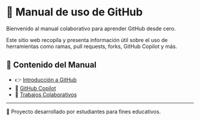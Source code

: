 # 📘 Manual de uso de GitHub

Bienvenido al manual colaborativo para aprender GitHub desde cero.

Este sitio web recopila y presenta información útil sobre el uso de herramientas como ramas, pull requests, forks, GitHub Copilot y más.

## 📂 Contenido del Manual

- 👉 [Introducción a GitHub](./Manual/Introducción%20a%20GitHub.md)
- 🤖 [GitHub Copilot](./Manual/COPILOT.md)
- 👥 [Trabajos Colaborativos](./Manual/Trabajos%20Colaborativos.md)

---

📌 Proyecto desarrollado por estudiantes para fines educativos.
